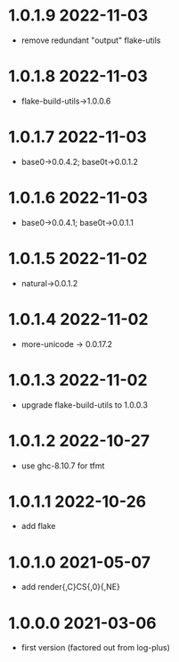 1.0.1.9 2022-11-03
==================
- remove redundant "output" flake-utils

1.0.1.8 2022-11-03
==================
- flake-build-utils->1.0.0.6

1.0.1.7 2022-11-03
==================
- base0->0.0.4.2; base0t->0.0.1.2

1.0.1.6 2022-11-03
==================
- base0->0.0.4.1; base0t->0.0.1.1

1.0.1.5 2022-11-02
==================
- natural->0.0.1.2

1.0.1.4 2022-11-02
==================
- more-unicode -> 0.0.17.2

1.0.1.3 2022-11-02
==================
- upgrade flake-build-utils to 1.0.0.3

1.0.1.2 2022-10-27
==================
- use ghc-8.10.7 for tfmt

1.0.1.1 2022-10-26
==================
- add flake

1.0.1.0 2021-05-07
==================
- add render{,C}CS{,0}{,NE}

1.0.0.0 2021-03-06
==================
- first version (factored out from log-plus)
